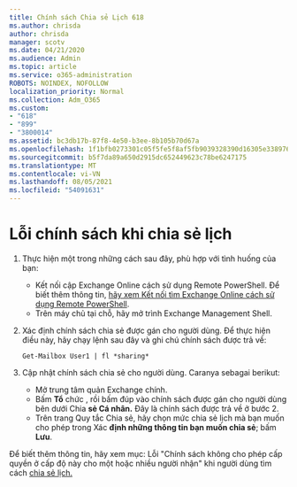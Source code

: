 ```yaml
---
title: Chính sách Chia sẻ Lịch 618
ms.author: chrisda
author: chrisda
manager: scotv
ms.date: 04/21/2020
ms.audience: Admin
ms.topic: article
ms.service: o365-administration
ROBOTS: NOINDEX, NOFOLLOW
localization_priority: Normal
ms.collection: Adm_O365
ms.custom:
- "618"
- "899"
- "3800014"
ms.assetid: bc3db17b-87f8-4e50-b3ee-8b105b70d67a
ms.openlocfilehash: 1f1bfb0273301c05f5fe5f8af5fb9039328390d16305e33897680dce1c1977e8
ms.sourcegitcommit: b5f7da89a650d2915dc652449623c78be6247175
ms.translationtype: MT
ms.contentlocale: vi-VN
ms.lasthandoff: 08/05/2021
ms.locfileid: "54091631"
---
```

# <a name="policy-error-when-sharing-a-calendar"></a>Lỗi chính sách khi chia sẻ lịch

1. Thực hiện một trong những cách sau đây, phù hợp với tình huống của bạn:
    - Kết nối cập Exchange Online cách sử dụng Remote PowerShell. Để biết thêm thông tin, [hãy xem Kết nối tìm Exchange Online cách sử dụng Remote PowerShell](https://technet.microsoft.com/library/jj984289%28v=exchg.160%29.aspx).
    - Trên máy chủ tại chỗ, hãy mở trình Exchange Management Shell.
2. Xác định chính sách chia sẻ được gán cho người dùng. Để thực hiện điều này, hãy chạy lệnh sau đây và ghi chú chính sách được trả về:

    `
    Get-Mailbox User1 | fl *sharing*
    `

3. Cập nhật chính sách chia sẻ cho người dùng. Caranya sebagai berikut:
    - Mở trung tâm quản Exchange chính.
    - Bấm **Tổ** chức , rồi bấm đúp vào chính sách được gán cho người dùng bên dưới Chia **sẻ Cá nhân.** Đây là chính sách được trả về ở bước 2.
    - Trên trang Quy tắc Chia sẻ, hãy chọn mức chia sẻ lịch mà bạn muốn cho phép trong Xác **định những thông tin bạn muốn chia sẻ**; bấm **Lưu**.

Để biết thêm thông tin, hãy xem mục: Lỗi "Chính sách không cho phép cấp quyền ở cấp độ này cho một hoặc nhiều người nhận" khi người dùng tìm cách [chia sẻ lịch.](https://docs.microsoft.com/exchange/troubleshoot/calendar-sharing/policy-permissions-issue)
